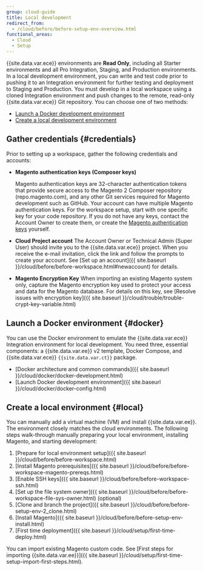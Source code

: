 ```yaml
---
group: cloud-guide
title: Local development
redirect_from:
  - /cloud/before/before-setup-env-overview.html
functional_areas:
  - Cloud
  - Setup
---
```


{{site.data.var.ece}} environments are **Read Only**, including all Starter environments and all Pro Integration, Staging, and Production environments. In a local development environment, you can write and test code prior to pushing it to an Integration environment for further testing and deployment to Staging and Production. You must develop in a local workspace using a cloned Integration environment and push changes to the remote, read-only {{site.data.var.ece}} Git repository. You can choose one of two methods:

-  [Launch a Docker development environment](#docker)
-  [Create a local development environment](#local)

## Gather credentials {#credentials}

Prior to setting up a workspace, gather the following credentials and accounts:

-  **Magento authentication keys (Composer keys)**

    Magento authentication keys are 32-character authentication tokens that provide secure access to the Magento 2 Composer repository (repo.magento.com), and any other Git services required for Magento development such as GitHub. Your account can have multiple Magento authentication keys. For the workspace setup, start with one specific key for your code repository. If you do not have any keys, contact the Account Owner to create them, or create the [Magento authentication keys] yourself.

-  **Cloud Project account**
    The Account Owner or Technical Admin (Super User) should invite you to the {{site.data.var.ece}} project. When you receive the e-mail invitation, click the link and follow the prompts to create your account. See [Set up an account]({{ site.baseurl }}/cloud/before/before-workspace.html#newaccount) for details.

-  **Magento Encryption Key**
    When importing an existing Magento system only, capture the Magento encryption key used to protect your access and data for the Magento database. For details on this key, see [Resolve issues with encryption key]({{ site.baseurl }}/cloud/trouble/trouble-crypt-key-variable.html)

## Launch a Docker environment {#docker}

You can use the Docker environment to emulate the {{site.data.var.ece}} Integration environment for local development. You need three, essential components: a {{site.data.var.ee}} v2 template, Docker Compose, and {{site.data.var.ece}} `{{site.data.var.ct}}` package.

-  [Docker architecture and common commands]({{ site.baseurl }}/cloud/docker/docker-development.html)
-  [Launch Docker development environment]({{ site.baseurl }}/cloud/docker/docker-config.html)

## Create a local environment {#local}

You can manually add a virtual machine (VM) and install {{site.data.var.ee}}. The environment closely matches the cloud environments. The following steps walk-through manually preparing your local environment, installing Magento, and starting development:

1. [Prepare for local environment setup]({{ site.baseurl }}/cloud/before/before-workspace.html)
1. [Install Magento prerequisites]({{ site.baseurl }}/cloud/before/before-workspace-magento-prereqs.html)
1. [Enable SSH keys]({{ site.baseurl }}/cloud/before/before-workspace-ssh.html)
1. [Set up the file system owner]({{ site.baseurl }}/cloud/before/before-workspace-file-sys-owner.html) (optional)
1. [Clone and branch the project]({{ site.baseurl }}/cloud/before/before-setup-env-2_clone.html)
1. [Install Magento]({{ site.baseurl }}/cloud/before/before-setup-env-install.html)
1. [First time deployment]({{ site.baseurl }}/cloud/setup/first-time-deploy.html)

You can import existing Magento custom code. See [First steps for importing {{site.data.var.ee}}]({{ site.baseurl }}/cloud/setup/first-time-setup-import-first-steps.html).

[Magento authentication keys]: {{site.baseurl}}/guides/v2.3/install-gde/prereq/connect-auth.html